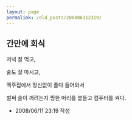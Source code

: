 ```yaml
---
layout: page
permalink: /old_posts/200806112319/
---
```


## 간만에 회식

저녁 잘 먹고, 

술도 잘 마시고,

맥주집에서 정신없이 졸다 들어와서

벌써 술이 깨려는지 찡한 머리를 붙들고 컴퓨터를 켜다.






- 2008/06/11 23:19 작성